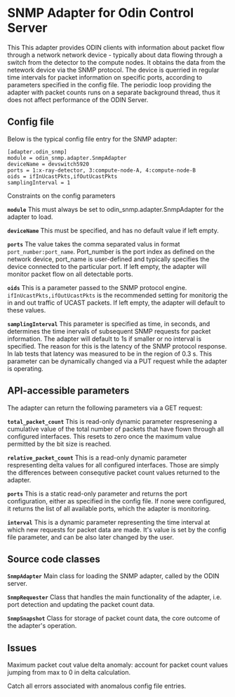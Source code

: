 # SNMP Adapter for Odin Control Server

This This adapter provides ODIN clients with information about packet flow through a network network device - typically about data flowing through a switch from the detector
to the compute nodes. It obtains the data from the netework device via the SNMP protocol. The device is querried in regular time intervals for packet information on specific ports, according to parameters specified in the config file. The periodic loop providing the adapter with packet counts runs on a separate background thread, thus it does not affect performance of the ODIN Server.


## Config file

Below is the typical config file entry for the SNMP adapter:
```
[adapter.odin_snmp]
module = odin_snmp.adapter.SnmpAdapter
deviceName = devswitch5920
ports = 1:x-ray-detector, 3:compute-node-A, 4:compute-node-B
oids = ifInUcastPkts,ifOutUcastPkts
samplingInterval = 1
```
Constraints on the config parameters

**`module`**
This must always be set to odin_snmp.adapter.SnmpAdapter for the adapter to load.

**`deviceName`**
This must be specified, and has no default value if left empty.

**`ports`**
The value takes the comma separated valus in format `port_number:port_name`. Port_number is the port index as defined on the network device, port_name is user-defined and typically specifies the device connected to the particular port.
If left empty, the adapter will monitor packet flow on all detectable ports.

**`oids`**
This is a parameter passed to the SNMP protocol engine. `ifInUcastPkts,ifOutUcastPkts` is the recommended setting for monitorig the in and out traffic of UCAST packets.
If left empty, the adapter will default to these values.

**`samplingInterval`**
This parameter is specified as time, in seconds, and determines the time inervals of subsequent SNMP requests for packet information.
The adapter will default to 1s if smaller or no interval is specified. The reason for this is the latency of the SNMP protocol response. In lab tests that latency was measured to be in the region of 0.3 s.
This parameter can be dynamically changed via a PUT request while the adapter is operating.


## API-accessible parameters

The adapter can return the following parameters via a GET request:

**`total_packet_count`**
This is read-only dynamic parameter respresening a cumulative value of the total number of packets that have flown through all configured interfaces. This resets to zero once the maximum value permitted by the bit size is reached.

**`relative_packet_count`**
This is a read-only dynamic parameter respresenting delta values for all configured interfaces. Those are simply the differences between consequtive packet count values returned to the adapter.

**`ports`**
This is a static read-only parameter and returns the port configuration, either as specified in the config file. If none were configured, it returns the list of all available ports, which the adapter is monitoring.

**`interval`**
This is a dynamic parameter representing the time interval at which new requests for packet data are made. It's value is set by the config file parameter, and can be also later changed by the user.


## Source code classes

**`SnmpAdapter`**
Main class for loading the SNMP adapter, called by the ODIN server.

**`SnmpRequester`**
Class that handles the main functionality of the adapter, i.e. port detection and updating the packet count data.

**`SnmpSnapshot`**
Class for storage of packet count data, the core outcome of the adapter's operation.

## Issues

Maximum packet cout value delta anomaly: account for packet count values jumping from max to 0 in delta calculation.

Catch all errors associated with anomalous config file entries.